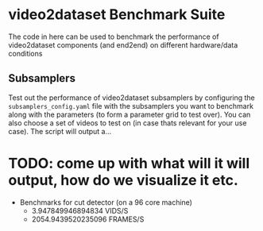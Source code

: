 # video2dataset Benchmark Suite
The code in here can be used to benchmark the performance of video2dataset components (and end2end) on different hardware/data conditions

## Subsamplers

Test out the performance of video2dataset subsamplers by configuring the ```subsamplers_config.yaml``` file with the subsamplers you want to benchmark along with the parameters (to form a parameter grid to test over). You can also choose a set of videos to test on (in case thats relevant for your use case). The script will output a...
# TODO: come up with what will it will output, how do we visualize it etc.


* Benchmarks for cut detector (on a 96 core machine)
    * 3.947849946894834 VIDS/S
    * 2054.9439520235096 FRAMES/S
